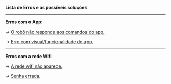 **Lista de Erros e as possíveis soluções**

---

**Erros com o App:**
    
   -> [O robô não responde aos comandos do app.](soluções/solução_app_irresponsivo.md)
   
   -> [Erro com visual/funcionalidade do app.](www.google.com.br)

---

**Erros com a rede Wifi**

   -> [A rede wifi não aparece.](www.google.com.br)

   -> [Senha errada.](www.google.com.br) 
